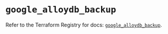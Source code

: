 # `google_alloydb_backup`

Refer to the Terraform Registry for docs: [`google_alloydb_backup`](https://registry.terraform.io/providers/hashicorp/google/5.29.0/docs/resources/alloydb_backup).
